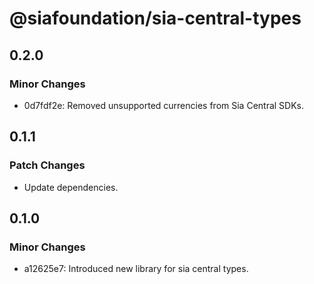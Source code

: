 # @siafoundation/sia-central-types

## 0.2.0

### Minor Changes

- 0d7fdf2e: Removed unsupported currencies from Sia Central SDKs.

## 0.1.1

### Patch Changes

- Update dependencies.

## 0.1.0

### Minor Changes

- a12625e7: Introduced new library for sia central types.
